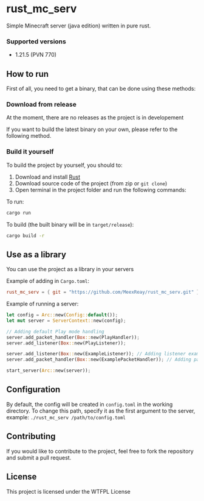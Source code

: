 # rust_mc_serv

Simple Minecraft server (java edition) written in pure rust. 
 
### Supported versions

- 1.21.5 (PVN 770)

## How to run

First of all, you need to get a binary, that can be done using these methods:

### Download from release

At the moment, there are no releases as the project is in developement

If you want to build the latest binary on your own, please refer to the following method.

### Build it yourself

To build the project by yourself, you should to:

1. Download and install [Rust](https://www.rust-lang.org/)
2. Download source code of the project (from zip or `git clone`)
3. Open terminal in the project folder and run the following commands:

To run:
```bash
cargo run
```

To build (the built binary will be in `target/release`):
```bash
cargo build -r
```

## Use as a library

You can use the project as a library in your servers

Example of adding in `Cargo.toml`:

```toml
rust_mc_serv = { git = "https://github.com/MeexReay/rust_mc_serv.git" }
```

Example of running a server:

```rust
let config = Arc::new(Config::default());
let mut server = ServerContext::new(config);

// Adding default Play mode handling
server.add_packet_handler(Box::new(PlayHandler)); 
server.add_listener(Box::new(PlayListener));

server.add_listener(Box::new(ExampleListener)); // Adding listener example
server.add_packet_handler(Box::new(ExamplePacketHandler)); // Adding packet handler example

start_server(Arc::new(server));
```

## Configuration

By default, the config will be created in `config.toml` in the working directory. To change this path, specify it as the first argument to the server, example: `./rust_mc_serv /path/to/config.toml`

## Contributing

If you would like to contribute to the project, feel free to fork the repository and submit a pull request.

## License
This project is licensed under the WTFPL License
